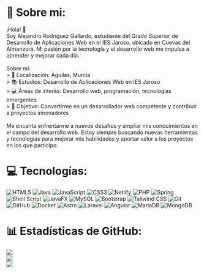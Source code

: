 # 💫 Sobre mi:
¡Hola! 👋<br>Soy Alejandro Rodríguez Gallardo, estudiante del Grado Superior de Desarrollo de Aplicaciones Web en el IES Jaroso, ubicado en Cuevas del Almanzora. Mi pasión por la tecnología y el desarrollo web me impulsa a aprender y mejorar cada día.<br><br>Sobre mí:<br> > 📍 Localización: Águilas, Murcia<br> > 📚 Estudios: Desarrollo de Aplicaciones Web en IES Jaroso<br> > 💻 Áreas de interés: Desarrollo web, programación, tecnologías emergentes<br> > 🚀 Objetivo: Convertirme en un desarrollador web competente y contribuir a proyectos innovadores<br><br>Me encanta enfrentarme a nuevos desafíos y ampliar mis conocimientos en el campo del desarrollo web. Estoy siempre buscando nuevas herramientas y tecnologías para mejorar mis habilidades y aportar valor a los proyectos en los que participo.


# 💻 Tecnologías:
![HTML5](https://img.shields.io/badge/html5-%23E34F26.svg?style=for-the-badge&logo=html5&logoColor=white) ![Java](https://img.shields.io/badge/java-%23ED8B00.svg?style=for-the-badge&logo=openjdk&logoColor=white) ![JavaScript](https://img.shields.io/badge/javascript-%23323330.svg?style=for-the-badge&logo=javascript&logoColor=%23F7DF1E) ![CSS3](https://img.shields.io/badge/css3-%231572B6.svg?style=for-the-badge&logo=css3&logoColor=white) ![Netlify](https://img.shields.io/badge/netlify-%23000000.svg?style=for-the-badge&logo=netlify&logoColor=#00C7B7)  ![PHP](https://img.shields.io/badge/php-%23777BB4.svg?style=for-the-badge&logo=php&logoColor=white) ![Spring](https://img.shields.io/badge/spring-%236DB33F.svg?style=for-the-badge&logo=spring&logoColor=white) ![Shell Script](https://img.shields.io/badge/shell_script-%23121011.svg?style=for-the-badge&logo=gnu-bash&logoColor=white) ![JavaFX](https://img.shields.io/badge/javafx-%23FF0000.svg?style=for-the-badge&logo=javafx&logoColor=white) ![MySQL](https://img.shields.io/badge/mysql-4479A1.svg?style=for-the-badge&logo=mysql&logoColor=white) ![Bootstrap](https://img.shields.io/badge/bootstrap-%238511FA.svg?style=for-the-badge&logo=bootstrap&logoColor=white) ![Tailwind CSS](https://img.shields.io/badge/Tailwind_CSS-%23FDE047.svg?style=for-the-badge&logo=tailwindcss&logoColor=white) ![Git](https://img.shields.io/badge/git-%23F05033.svg?style=for-the-badge&logo=git&logoColor=white) ![GitHub](https://img.shields.io/badge/github-%23121011.svg?style=for-the-badge&logo=github&logoColor=white) ![Docker](https://img.shields.io/badge/Docker-%232496ED.svg?style=for-the-badge&logo=docker&logoColor=white) ![Astro](https://img.shields.io/badge/Astro-%230A1F44.svg?style=for-the-badge&logo=astro&logoColor=white) ![Laravel](https://img.shields.io/badge/Laravel-%23E33232.svg?style=for-the-badge&logo=laravel&logoColor=white) ![Angular](https://img.shields.io/badge/Angular-%236A1B9A.svg?style=for-the-badge&logo=angular&logoColor=white) ![MariaDB](https://img.shields.io/badge/MariaDB-%23003B57.svg?style=for-the-badge&logo=mariadb&logoColor=white)
![MongoDB](https://img.shields.io/badge/MongoDB-%2347A248.svg?style=for-the-badge&logo=mongodb&logoColor=white)
 


# 📊 Estadísticas de GitHub:
![](https://github-readme-stats.vercel.app/api?username=alxrgdriguez&theme=tokyonight&hide_border=false&include_all_commits=false&count_private=false)<br/>
![](https://github-readme-streak-stats.herokuapp.com/?user=alxrgdriguez&theme=tokyonight&hide_border=false)<br/>
![](https://github-readme-stats.vercel.app/api/top-langs/?username=alxrgdriguez&theme=tokyonight&hide_border=false&include_all_commits=false&count_private=false&layout=compact)

